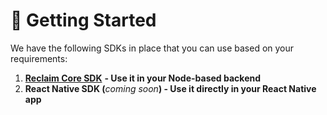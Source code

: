 # 🚀 Getting Started

We have the following SDKs in place that you can use based on your requirements:

1. [**Reclaim Core SDK**](reclaim-core-sdk/) **- Use it in your Node-based backend**
2. **React Native SDK (**_coming soon_**) - Use it directly in your React Native app**
